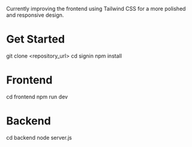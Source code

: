 
Currently improving the frontend using Tailwind CSS for a more polished and responsive design.

# Get Started

git clone <repository_url>
cd signin
npm install

# Frontend

cd frontend
npm run dev

# Backend

cd backend
node server.js
